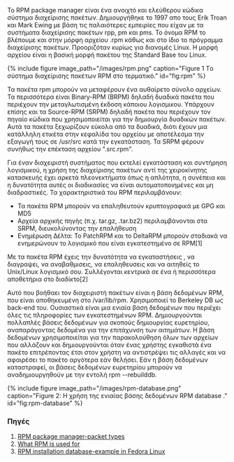 To RPM package manager είναι ένα ανοιχτό και ελεύθερου κώδικα σύστημα διαχείρισης πακέτων. Δημιουργήθηκε το 1997 απο τους Erik Troan και Mark Ewing με βάση τις παλαιότερες εμπειρίες που είχαν με τα συστήματα διαχείρισης πακέτων rpp, pm και pms. Το όνομα RPM το βλέπουμε και στην μόρφη αρχείου .rpm κάθως και στο ίδιο το πρόγραμμα διαχείρισης πακέτων. Προοριζόταν κυρίως για διανομές Linux. Η μορφή αρχείου είναι η βασική μορφή πακέτου της Standard Base του Linux. 

{% include figure image_path="/images/rpm.png" caption="Figure 1 Tο σύστημα διαχείρισης πακέτων RPM στο τερματικό." id="fig:rpm" %}

Τα πακέτα rpm μπορούν να μεταφέρουν ένα αυθαίρετο σύνολο αρχείων. Τα περισσότερα είναι Binary-RPM (BRPM) δηλαδή δυαδικά πακέτα που περιέχουν την μεταγλωτισμένη έκδοση κάποιου λογισμικου. Υπάρχουν επίσης και τα Source-RPM (SRPM) δηλαδή πακέτα που περιέχουν τον πηγαίο κώδικα που χρησιμοποιείται για την δημιουργία δυαδικών πακέτων. Αυτά τα πακέτα ξεχωρίζουν εύκολα από τα δυαδικά, διότι έχουν μια κατάλληλη ετικέτα στην κεφαλίδα του αρχείου με αποτέλεσμα την εξαγωγή τους σε /usr/src κατά την εγκατάσταση. Τα SRPM φέρουν συνήθως την επέκταση αρχείου ".src.rpm".

Για έναν διαχειριστή συστήματος που εκτελεί εγκατάσταση και συντήρηση λογισμικού, η χρήση της διαχείρισης πακέτων αντί της χειροκίνητης κατασκευής έχει αρκετά πλεονεκτήματα όπως η απλότητα, η συνέπεια και η δυνατότητα αυτές οι διαδικασίες να είναι αυτοματοποιημένες και μη διαδραστικές. Τα χαρακτηριστικά του RPM περιλαμβάνουν:

* Τα πακέτα RPM μπορούν να επαληθευτούν κρυπτογραφικά με GPG και MD5
* Αρχεία αρχικής πηγής (π.χ. tar.gz, .tar.bz2) περιλαμβάνονται στα SRPM, διευκολύνοντας την επαλήθευση
* Ενημέρωση Δέλτα: Το PatchRPM και το DeltaRPM μπορούν σταδιακά να ενημερώνουν το λογισμικό που είναι εγκατεστημένο σε RPM[1]

Με τα πακέτα RPM έχεις την δυνατότητα να εγκαταστήσεις , να διαγραψει, να αναβαθμισεις, να επαληθευσεις και να αιτηθείς το Unix/Linux λογισμικό σου. Συλλέγονται κεντρικά σε ένα ή περισσότερα αποθετήρια στο διαδίκτο[2]

Αυτό που βοήθαει τον διαχειριστή πακέτων είναι η βάση δεδομένων RPM, που είναι αποθηκευμένη στο /var/lib/rpm. Χρησιμοποιεί το Berkeley DB ως back-end του. Ουσιαστικά είναι μια ενιαία βάση δεδομένων που περιέχει όλες τις πληροφορίες των εγκατεστημένων RPM. Δημιουργούνται πολλαπλές βάσεις δεδομένων για σκοπούς δημιουργίας ευρετηρίου, αναπαράγοντας δεδομένα για την επιτάχυνση των αιτημάτων. Η βάση δεδομένων χρησιμοποιείται για την παρακολούθηση όλων των αρχείων που αλλάζουν και δημιουργούνται όταν ένας χρήστης εγκαθιστά ένα πακέτο επιτρέποντας έτσι στον χρήστη να αντιστρέψει τις αλλαγές και να αφαιρέσει το πακέτο αργότερα εάν θελήσει. Εάν η βάση δεδομένων καταστραφεί, οι βάσεις δεδομένων ευρετηρίου μπορούν να αναδημιουργηθούν με την εντολή rpm --rebuilddb.

{% include figure image_path="/images/rpm-database.png" caption="Figure 2: Η χρήση της ενιαίας βάσης δεδομένων RPM database ." id="fig:rpm-database" %}
### Πηγές

1. [RPM package manager-packet types](https://en.wikipedia.org/wiki/RPM_Package_Manager)
2. [What RPM is used for](https://rpm.org)
3. [RPM installation database-example in Fedora Linux](https://docs.fedoraproject.org/ro/Fedora_Draft_Documentation/0.1/html/RPM_Guide/ch02s02.html)
